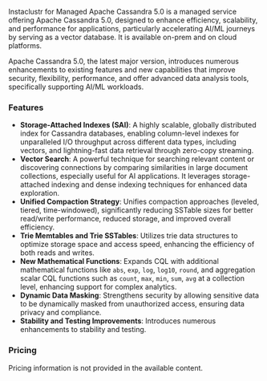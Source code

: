 Instaclustr for Managed Apache Cassandra 5.0 is a managed service offering Apache Cassandra 5.0, designed to enhance efficiency, scalability, and performance for applications, particularly accelerating AI/ML journeys by serving as a vector database. It is available on-prem and on cloud platforms.

Apache Cassandra 5.0, the latest major version, introduces numerous enhancements to existing features and new capabilities that improve security, flexibility, performance, and offer advanced data analysis tools, specifically supporting AI/ML workloads.

### Features

*   **Storage-Attached Indexes (SAI)**: A highly scalable, globally distributed index for Cassandra databases, enabling column-level indexes for unparalleled I/O throughput across different data types, including vectors, and lightning-fast data retrieval through zero-copy streaming.
*   **Vector Search**: A powerful technique for searching relevant content or discovering connections by comparing similarities in large document collections, especially useful for AI applications. It leverages storage-attached indexing and dense indexing techniques for enhanced data exploration.
*   **Unified Compaction Strategy**: Unifies compaction approaches (leveled, tiered, time-windowed), significantly reducing SSTable sizes for better read/write performance, reduced storage, and improved overall efficiency.
*   **Trie Memtables and Trie SSTables**: Utilizes trie data structures to optimize storage space and access speed, enhancing the efficiency of both reads and writes.
*   **New Mathematical Functions**: Expands CQL with additional mathematical functions like `abs`, `exp`, `log`, `log10`, `round`, and aggregation scalar CQL functions such as `count`, `max`, `min`, `sum`, `avg` at a collection level, enhancing support for complex analytics.
*   **Dynamic Data Masking**: Strengthens security by allowing sensitive data to be dynamically masked from unauthorized access, ensuring data privacy and compliance.
*   **Stability and Testing Improvements**: Introduces numerous enhancements to stability and testing.

### Pricing

Pricing information is not provided in the available content.